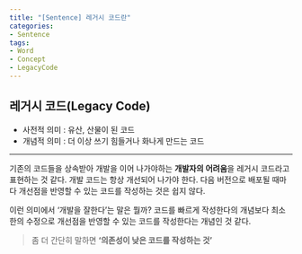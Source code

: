 ```yaml
---
title: "[Sentence] 레거시 코드란"
categories:
- Sentence
tags:
- Word
- Concept
- LegacyCode
---
```


## 레거시 코드(Legacy Code)

- 사전적 의미 : 유산, 산물이 된 코드
- 개념적 의미 : 더 이상 쓰기 힘들거나 화나게 만드는 코드

----- 
기존의 코드들을 상속받아 개발을 이어 나가야하는 **개발자의 어려움**을 레거시 코드라고 표현하는 것 같다. 
개발 코드는 항상 개선되어 나가야 한다. 다음 버전으로 배포될 때마다 개선점을 반영할 수 있는 코드를 작성하는 것은 쉽지 않다. 

이런 의미에서 ‘개발을 잘한다’는 말은 뭘까?
코드를 빠르게 작성한다의 개념보다 
최소한의 수정으로 개선점을 반영할 수 있는 코드를 작성한다는 개념인 것 같다. 

> 좀 더 간단히 말하면 **‘의존성이 낮은 코드를 작성하는 것’**
